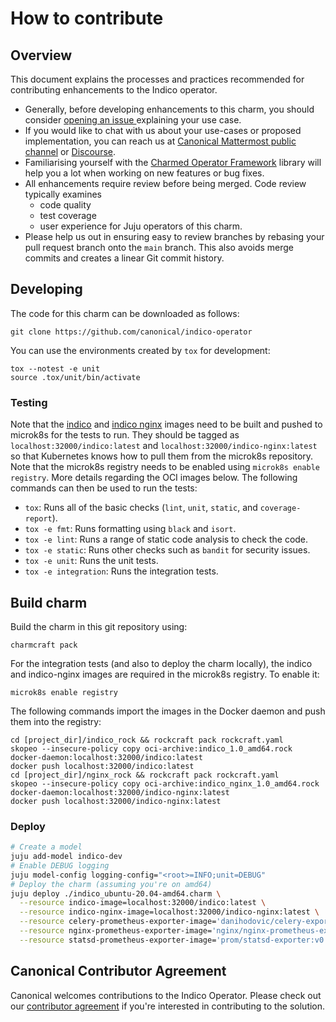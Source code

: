 # How to contribute

## Overview

This document explains the processes and practices recommended for contributing enhancements to the Indico operator.

- Generally, before developing enhancements to this charm, you should consider [opening an issue
  ](https://github.com/canonical/indico-operator/issues) explaining your use case.
- If you would like to chat with us about your use-cases or proposed implementation, you can reach
  us at [Canonical Mattermost public channel](https://chat.charmhub.io/charmhub/channels/charm-dev)
  or [Discourse](https://discourse.charmhub.io/).
- Familiarising yourself with the [Charmed Operator Framework](https://juju.is/docs/sdk) library
  will help you a lot when working on new features or bug fixes.
- All enhancements require review before being merged. Code review typically examines
  - code quality
  - test coverage
  - user experience for Juju operators of this charm.
- Please help us out in ensuring easy to review branches by rebasing your pull request branch onto the `main` branch. This also avoids merge commits and creates a linear Git commit history.

## Developing

The code for this charm can be downloaded as follows:

```
git clone https://github.com/canonical/indico-operator
```

You can use the environments created by `tox` for development:

```shell
tox --notest -e unit
source .tox/unit/bin/activate
```

### Testing

Note that the [indico](indico_rock/rockcraft.yaml) and [indico nginx](indico_nginx_rock/rockcraft.yaml) images need to be built and pushed to microk8s for the tests to run. They should be tagged as `localhost:32000/indico:latest` and `localhost:32000/indico-nginx:latest` so that Kubernetes knows how to pull them from the microk8s repository. Note that the microk8s registry needs to be enabled using `microk8s enable registry`. More details regarding the OCI images below. The following commands can then be used to run the tests:

* `tox`: Runs all of the basic checks (`lint`, `unit`, `static`, and `coverage-report`).
* `tox -e fmt`: Runs formatting using `black` and `isort`.
* `tox -e lint`: Runs a range of static code analysis to check the code.
* `tox -e static`: Runs other checks such as `bandit` for security issues.
* `tox -e unit`: Runs the unit tests.
* `tox -e integration`: Runs the integration tests.

## Build charm

Build the charm in this git repository using:

```shell
charmcraft pack
```
For the integration tests (and also to deploy the charm locally), the indico
and indico-nginx images are required in the microk8s registry. To enable it:

    microk8s enable registry

The following commands import the images in the Docker daemon and push them into the registry:

    cd [project_dir]/indico_rock && rockcraft pack rockcraft.yaml
    skopeo --insecure-policy copy oci-archive:indico_1.0_amd64.rock docker-daemon:localhost:32000/indico:latest
    docker push localhost:32000/indico:latest
    cd [project_dir]/nginx_rock && rockcraft pack rockcraft.yaml
    skopeo --insecure-policy copy oci-archive:indico_nginx_1.0_amd64.rock docker-daemon:localhost:32000/indico-nginx:latest
    docker push localhost:32000/indico-nginx:latest

### Deploy

```bash
# Create a model
juju add-model indico-dev
# Enable DEBUG logging
juju model-config logging-config="<root>=INFO;unit=DEBUG"
# Deploy the charm (assuming you're on amd64)
juju deploy ./indico_ubuntu-20.04-amd64.charm \
  --resource indico-image=localhost:32000/indico:latest \
  --resource indico-nginx-image=localhost:32000/indico-nginx:latest \
  --resource celery-prometheus-exporter-image='danihodovic/celery-exporter:0.7.6' \
  --resource nginx-prometheus-exporter-image='nginx/nginx-prometheus-exporter:0.10.0' \
  --resource statsd-prometheus-exporter-image='prom/statsd-exporter:v0.22.8'
```

## Canonical Contributor Agreement

Canonical welcomes contributions to the Indico Operator. Please check out our [contributor agreement](https://ubuntu.com/legal/contributors) if you're interested in contributing to the solution.